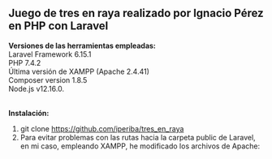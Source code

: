 <b><h2>Juego de tres en raya realizado por Ignacio Pérez en PHP con Laravel</h2></b>

<b>Versiones de las herramientas empleadas:</b><br>
Laravel Framework 6.15.1<br>
PHP 7.4.2<br>
Última versión de XAMPP (Apache 2.4.41)<br>
Composer version 1.8.5<br>
Node.js v12.16.0.<br><br>

<b>Instalación:</b><br>
1. git clone https://github.com/iperiba/tres_en_raya<br>
2. Para evitar problemas con las rutas hacia la carpeta public de Laravel, en mi caso, empleando XAMPP, he modificado los archivos de Apache:<br>







